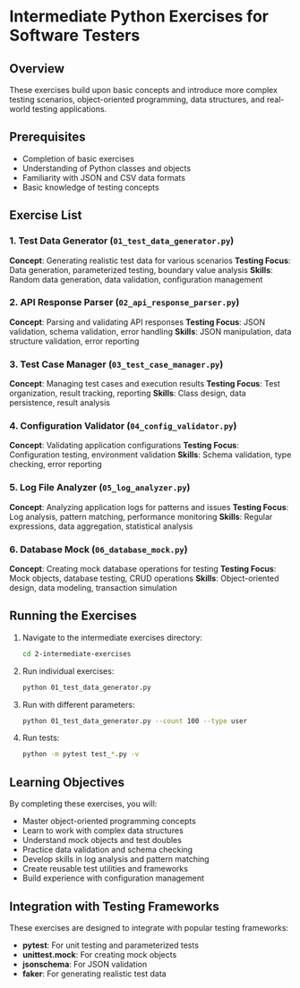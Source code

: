 # Intermediate Python Exercises for Software Testers

## Overview
These exercises build upon basic concepts and introduce more complex testing scenarios, object-oriented programming, data structures, and real-world testing applications.

## Prerequisites
- Completion of basic exercises
- Understanding of Python classes and objects
- Familiarity with JSON and CSV data formats
- Basic knowledge of testing concepts

## Exercise List

### 1. Test Data Generator (`01_test_data_generator.py`)
**Concept**: Generating realistic test data for various scenarios
**Testing Focus**: Data generation, parameterized testing, boundary value analysis
**Skills**: Random data generation, data validation, configuration management

### 2. API Response Parser (`02_api_response_parser.py`)
**Concept**: Parsing and validating API responses
**Testing Focus**: JSON validation, schema validation, error handling
**Skills**: JSON manipulation, data structure validation, error reporting

### 3. Test Case Manager (`03_test_case_manager.py`)
**Concept**: Managing test cases and execution results
**Testing Focus**: Test organization, result tracking, reporting
**Skills**: Class design, data persistence, result analysis

### 4. Configuration Validator (`04_config_validator.py`)
**Concept**: Validating application configurations
**Testing Focus**: Configuration testing, environment validation
**Skills**: Schema validation, type checking, error reporting

### 5. Log File Analyzer (`05_log_analyzer.py`)
**Concept**: Analyzing application logs for patterns and issues
**Testing Focus**: Log analysis, pattern matching, performance monitoring
**Skills**: Regular expressions, data aggregation, statistical analysis

### 6. Database Mock (`06_database_mock.py`)
**Concept**: Creating mock database operations for testing
**Testing Focus**: Mock objects, database testing, CRUD operations
**Skills**: Object-oriented design, data modeling, transaction simulation

## Running the Exercises

1. Navigate to the intermediate exercises directory:
   ```bash
   cd 2-intermediate-exercises
   ```

2. Run individual exercises:
   ```bash
   python 01_test_data_generator.py
   ```

3. Run with different parameters:
   ```bash
   python 01_test_data_generator.py --count 100 --type user
   ```

4. Run tests:
   ```bash
   python -m pytest test_*.py -v
   ```

## Learning Objectives
By completing these exercises, you will:
- Master object-oriented programming concepts
- Learn to work with complex data structures
- Understand mock objects and test doubles
- Practice data validation and schema checking
- Develop skills in log analysis and pattern matching
- Create reusable test utilities and frameworks
- Build experience with configuration management

## Integration with Testing Frameworks
These exercises are designed to integrate with popular testing frameworks:
- **pytest**: For unit testing and parameterized tests
- **unittest.mock**: For creating mock objects
- **jsonschema**: For JSON validation
- **faker**: For generating realistic test data